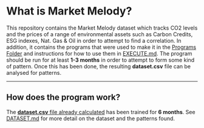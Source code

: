 # What is Market Melody?
This repository contains the Market Melody dataset which tracks CO2 levels and the prices of a range of environmental assets such as Carbon Credits, ESG indexes, Nat. Gas & Oil in order to attempt to find a correlation. In addition, it contains the programs that were used to make it in the [Programs Folder](Programs) and instructions for how to use them in [EXECUTE.md](EXECUTE.md). The program should be run for at least **1-3 months** in order to attempt to form some kind of pattern. Once this has been done, the resulting **dataset.csv** file can be analysed for patterns.

---

## How does the program work?


The [**dataset.csv** file already calculated](data.csv) has been trained for **6 months**. See [DATASET.md](DATASET.md) for more detail on the dataset and the patterns found.
